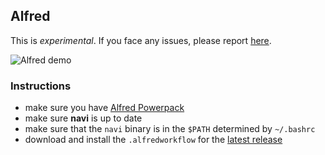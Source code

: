 Alfred
------

This is *experimental*. If you face any issues, please report [here](https://github.com/denisidoro/navi/issues/348).

![Alfred demo](https://user-images.githubusercontent.com/3226564/80294838-582b1b00-8743-11ea-9eb5-a335d8eed833.gif)

### Instructions

- make sure you have [Alfred Powerpack](https://www.alfredapp.com/powerpack/)
- make sure **navi** is up to date
- make sure that the `navi` binary is in the `$PATH` determined by `~/.bashrc`
- download and install the `.alfredworkflow` for the [latest release](https://github.com/denisidoro/navi/releases/latest)
